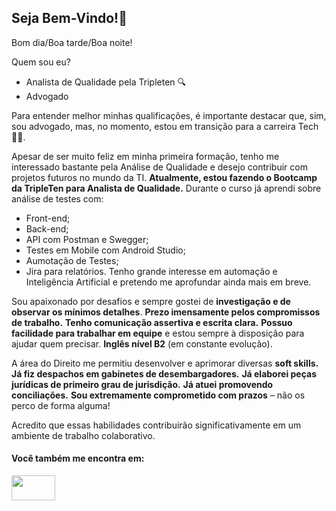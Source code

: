 ## Seja Bem-Vindo!👋
  Bom dia/Boa tarde/Boa noite!
  
  Quem sou eu?
- Analista de Qualidade pela Tripleten 🔍
- Advogado

Para entender melhor minhas qualificações, é importante destacar que, sim, sou advogado, mas, no momento, estou em transição para a carreira Tech🧑‍💻.

Apesar de ser muito feliz em minha primeira formação, tenho me interessado bastante pela Análise de Qualidade e desejo contribuir com projetos futuros no mundo da TI.
**Atualmente, estou fazendo o Bootcamp da TripleTen para Analista de Qualidade.**
Durante o curso já aprendi sobre análise de testes com:
- Front-end;
- Back-end;
- API com Postman e Swegger;
- Testes em Mobile com Android Studio;
- Aumotação de Testes;
- Jira para relatórios.
Tenho grande interesse em automação e Inteligência Artificial e pretendo me aprofundar ainda mais em breve.

Sou apaixonado por desafios e sempre gostei de **investigação e de observar os mínimos detalhes**.
**Prezo imensamente pelos compromissos de trabalho.**
**Tenho comunicação assertiva e escrita clara.**
**Possuo facilidade para trabalhar em equipe** e estou sempre à disposição para ajudar quem precisar.
**Inglês nível B2** (em constante evolução).

A área do Direito me permitiu desenvolver e aprimorar diversas **soft skills.**
**Já fiz despachos em gabinetes de desembargadores.**
**Já elaborei peças jurídicas de primeiro grau de jurisdição.**
**Já atuei promovendo conciliações.**
**Sou extremamente comprometido com prazos** – não os perco de forma alguma!

Acredito que essas habilidades contribuirão significativamente em um ambiente de trabalho colaborativo.

#### Você também me encontra em: 
<a href="https://www.linkedin.com/in/pedro-paiva-6a490a346/"  >
<img width="70" height="40" src="https://img.shields.io/badge/linkedin-%230077B5.svg?style=for-the-badge&logo=linkedin&logoColor=white" />
</a>
